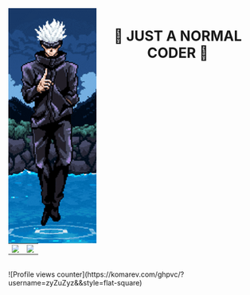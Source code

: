 <img src="https://github.com/zyZuZyz/zyZuZyz/blob/main/Untitled.png" align="left"/>  
<div align="center" valign="top" width="33%">  
<h1> 🤞 JUST A NORMAL CODER 🤞 </h1>
</div>

<br/>
<table><tr><td valign="top" width="50%">

<img src="https://github-readme-stats.vercel.app/api?username=zyZuZyz&show_icons=true&count_private=true&hide_border=true" align="left" style="width: 90%" />

</td><td valign="top" width="50%">

<img src="https://github-readme-stats.vercel.app/api/top-langs/?username=zyZuZyz&hide_border=true&layout=compact" align="left" style="width: 90%" />

</td></tr></table>  
<br/>
![Profile views counter](https://komarev.com/ghpvc/?username=zyZuZyz&&style=flat-square)  


